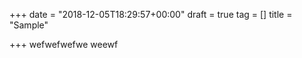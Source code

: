 +++
date = "2018-12-05T18:29:57+00:00"
draft = true
tag = []
title = "Sample"

+++
wefwefwefwe weewf